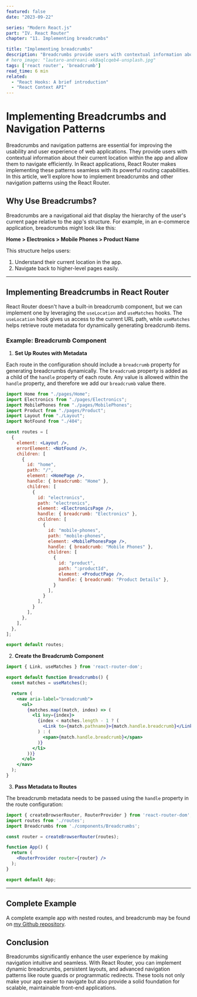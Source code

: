 ```yaml
---
featured: false
date: "2023-09-22"

series: "Modern React.js"
part: "IV. React Router"
chapter: "11. Implementing breadcrumbs"

title: "Implementing breadcrumbs"
description: "Breadcrumbs provide users with contextual information about their current location within the app and allow them to navigate efficiently."
# hero_image: "lautaro-andreani-xkBaqlcqeb4-unsplash.jpg"
tags: ['react router', 'breadcrumb']
read_time: 6 min
related: 
  - "React Hooks: A brief introduction"
  - "React Context API"
---
```


# Implementing Breadcrumbs and Navigation Patterns

Breadcrumbs and navigation patterns are essential for improving the usability and user experience of web applications. They provide users with contextual information about their current location within the app and allow them to navigate efficiently. In React applications, React Router makes implementing these patterns seamless with its powerful routing capabilities. In this article, we’ll explore how to implement breadcrumbs and other navigation patterns using the React Router.

## Why Use Breadcrumbs?

Breadcrumbs are a navigational aid that display the hierarchy of the user's current page relative to the app's structure. For example, in an e-commerce application, breadcrumbs might look like this:

**Home > Electronics > Mobile Phones > Product Name**

This structure helps users:
1. Understand their current location in the app.
2. Navigate back to higher-level pages easily.

---

## Implementing Breadcrumbs in React Router

React Router doesn't have a built-in breadcrumb component, but we can implement one by leveraging the `useLocation` and `useMatches` hooks. The `useLocation` hook gives us access to the current URL path, while `useMatches` helps retrieve route metadata for dynamically generating breadcrumb items.

### Example: Breadcrumb Component

1. **Set Up Routes with Metadata**

Each route in the configuration should include a `breadcrumb` property for generating breadcrumbs dynamically. The `breadcrumb` property is added as a child of the `handle` property of each route. Any value is allowed within the `handle` property, and therefore we add our `breadcrumb` value there.

```jsx {numberLines}
import Home from "./pages/Home";
import Electronics from "./pages/Electronics";
import MobilePhones from "./pages/MobilePhones";
import Product from "./pages/Product";
import Layout from "./Layout";
import NotFound from "./404";

const routes = [
  {
    element: <Layout />,
    errorElement: <NotFound />,
    children: [
      {
        id: "home",
        path: "/",
        element: <HomePage />,
        handle: { breadcrumb: "Home" },
        children: [
          {
            id: "electronics",
            path: "electronics",
            element: <ElectronicsPage />,
            handle: { breadcrumb: "Electronics" },
            children: [
              {
                id: "mobile-phones",
                path: "mobile-phones",
                element: <MobilePhonesPage />,
                handle: { breadcrumb: "Mobile Phones" },
                children: [
                  {
                    id: "product",
                    path: ":productId",
                    element: <ProductPage />,
                    handle: { breadcrumb: "Product Details" },
                  }
                ],
              }
            ],
          }
        ],
      },
    ],
  },
];

export default routes;
```

2. **Create the Breadcrumb Component**

```jsx {numberLines}
import { Link, useMatches } from 'react-router-dom';

export default function Breadcrumbs() {
  const matches = useMatches();

  return (
    <nav aria-label="breadcrumb">
      <ol>
        {matches.map((match, index) => (
          <li key={index}>
            {index < matches.length - 1 ? (
              <Link to={match.pathname}>{match.handle.breadcrumb}</Link>
            ) : (
              <span>{match.handle.breadcrumb}</span>
            )}
          </li>
        ))}
      </ol>
    </nav>
  );
}
```

3. **Pass Metadata to Routes**

The breadcrumb metadata needs to be passed using the `handle` property in the route configuration:

```jsx {numberLines}
import { createBrowserRouter, RouterProvider } from 'react-router-dom';
import routes from './routes';
import Breadcrumbs from './components/Breadcrumbs';

const router = createBrowserRouter(routes);

function App() {
  return (
    <RouterProvider router={router} />
  );
}

export default App;
```

---

## Complete Example

A complete example app with nested routes, and breadcrumb may be found on <a href="https://github.com/WalidNewaz/react-breadcrumb" target="_blank">my Github repository</a>.

## Conclusion

Breadcrumbs significantly enhance the user experience by making navigation intuitive and seamless. With React Router, you can implement dynamic breadcrumbs, persistent layouts, and advanced navigation patterns like route guards or programmatic redirects. These tools not only make your app easier to navigate but also provide a solid foundation for scalable, maintainable front-end applications.
